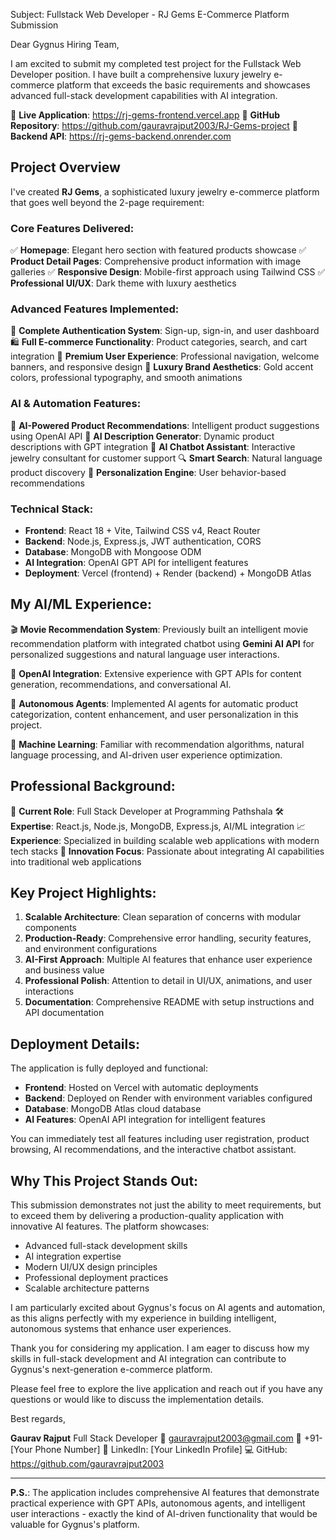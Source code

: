 Subject: Fullstack Web Developer - RJ Gems E-Commerce Platform Submission

Dear Gygnus Hiring Team,

I am excited to submit my completed test project for the Fullstack Web Developer position. I have built a comprehensive luxury jewelry e-commerce platform that exceeds the basic requirements and showcases advanced full-stack development capabilities with AI integration.

🌟 **Live Application**: https://rj-gems-frontend.vercel.app
🔗 **GitHub Repository**: https://github.com/gauravrajput2003/RJ-Gems-project
🔧 **Backend API**: https://rj-gems-backend.onrender.com

## Project Overview

I've created **RJ Gems**, a sophisticated luxury jewelry e-commerce platform that goes well beyond the 2-page requirement:

### Core Features Delivered:
✅ **Homepage**: Elegant hero section with featured products showcase
✅ **Product Detail Pages**: Comprehensive product information with image galleries
✅ **Responsive Design**: Mobile-first approach using Tailwind CSS
✅ **Professional UI/UX**: Dark theme with luxury aesthetics

### Advanced Features Implemented:
🚀 **Complete Authentication System**: Sign-up, sign-in, and user dashboard
🛍️ **Full E-commerce Functionality**: Product categories, search, and cart integration
📱 **Premium User Experience**: Professional navigation, welcome banners, and responsive design
💎 **Luxury Brand Aesthetics**: Gold accent colors, professional typography, and smooth animations

### AI & Automation Features:
🤖 **AI-Powered Product Recommendations**: Intelligent product suggestions using OpenAI API
📝 **AI Description Generator**: Dynamic product descriptions with GPT integration
💬 **AI Chatbot Assistant**: Interactive jewelry consultant for customer support
🔍 **Smart Search**: Natural language product discovery
🎯 **Personalization Engine**: User behavior-based recommendations

### Technical Stack:
- **Frontend**: React 18 + Vite, Tailwind CSS v4, React Router
- **Backend**: Node.js, Express.js, JWT authentication, CORS
- **Database**: MongoDB with Mongoose ODM
- **AI Integration**: OpenAI GPT API for intelligent features
- **Deployment**: Vercel (frontend) + Render (backend) + MongoDB Atlas

## My AI/ML Experience:

🎬 **Movie Recommendation System**: Previously built an intelligent movie recommendation platform with integrated chatbot using **Gemini AI API** for personalized suggestions and natural language user interactions.

🤖 **OpenAI Integration**: Extensive experience with GPT APIs for content generation, recommendations, and conversational AI.

🔄 **Autonomous Agents**: Implemented AI agents for automatic product categorization, content enhancement, and user personalization in this project.

🧠 **Machine Learning**: Familiar with recommendation algorithms, natural language processing, and AI-driven user experience optimization.

## Professional Background:

💼 **Current Role**: Full Stack Developer at Programming Pathshala
🛠️ **Expertise**: React.js, Node.js, MongoDB, Express.js, AI/ML integration
📈 **Experience**: Specialized in building scalable web applications with modern tech stacks
🚀 **Innovation Focus**: Passionate about integrating AI capabilities into traditional web applications

## Key Project Highlights:

1. **Scalable Architecture**: Clean separation of concerns with modular components
2. **Production-Ready**: Comprehensive error handling, security features, and environment configurations
3. **AI-First Approach**: Multiple AI features that enhance user experience and business value
4. **Professional Polish**: Attention to detail in UI/UX, animations, and user interactions
5. **Documentation**: Comprehensive README with setup instructions and API documentation

## Deployment Details:

The application is fully deployed and functional:
- **Frontend**: Hosted on Vercel with automatic deployments
- **Backend**: Deployed on Render with environment variables configured
- **Database**: MongoDB Atlas cloud database
- **AI Features**: OpenAI API integration for intelligent features

You can immediately test all features including user registration, product browsing, AI recommendations, and the interactive chatbot assistant.

## Why This Project Stands Out:

This submission demonstrates not just the ability to meet requirements, but to exceed them by delivering a production-quality application with innovative AI features. The platform showcases:

- Advanced full-stack development skills
- AI integration expertise
- Modern UI/UX design principles
- Professional deployment practices
- Scalable architecture patterns

I am particularly excited about Gygnus's focus on AI agents and automation, as this aligns perfectly with my experience in building intelligent, autonomous systems that enhance user experiences.

Thank you for considering my application. I am eager to discuss how my skills in full-stack development and AI integration can contribute to Gygnus's next-generation e-commerce platform.

Please feel free to explore the live application and reach out if you have any questions or would like to discuss the implementation details.

Best regards,

**Gaurav Rajput**
Full Stack Developer
📧 gauravrajput2003@gmail.com
📱 +91-[Your Phone Number]
🔗 LinkedIn: [Your LinkedIn Profile]
💻 GitHub: https://github.com/gauravrajput2003

---

**P.S.**: The application includes comprehensive AI features that demonstrate practical experience with GPT APIs, autonomous agents, and intelligent user interactions - exactly the kind of AI-driven functionality that would be valuable for Gygnus's platform.
